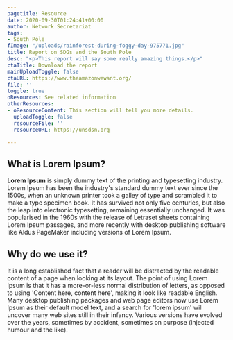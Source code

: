 ```yaml
---
pagetitle: Resource
date: 2020-09-30T01:24:41+00:00
author: Network Secretariat
tags:
- South Pole
fImage: "/uploads/rainforest-during-foggy-day-975771.jpg"
title: Report on SDGs and the South Pole
desc: "<p>This report will say some really amazing things.</p>"
ctaTitle: Download the report
mainUploadToggle: false
ctaURL: https://www.theamazonwewant.org/
file: ''
toggle: true
oResources: See related information
otherResources:
- oResourceContent: This section will tell you more details.
  uploadToggle: false
  resourceFile: ''
  resourceURL: https://unsdsn.org

---
```

## What is Lorem Ipsum?

**Lorem Ipsum** is simply dummy text of the printing and typesetting industry. Lorem Ipsum has been the industry's standard dummy text ever since the 1500s, when an unknown printer took a galley of type and scrambled it to make a type specimen book. It has survived not only five centuries, but also the leap into electronic typesetting, remaining essentially unchanged. It was popularised in the 1960s with the release of Letraset sheets containing Lorem Ipsum passages, and more recently with desktop publishing software like Aldus PageMaker including versions of Lorem Ipsum.

## Why do we use it?

It is a long established fact that a reader will be distracted by the readable content of a page when looking at its layout. The point of using Lorem Ipsum is that it has a more-or-less normal distribution of letters, as opposed to using 'Content here, content here', making it look like readable English. Many desktop publishing packages and web page editors now use Lorem Ipsum as their default model text, and a search for 'lorem ipsum' will uncover many web sites still in their infancy. Various versions have evolved over the years, sometimes by accident, sometimes on purpose (injected humour and the like).